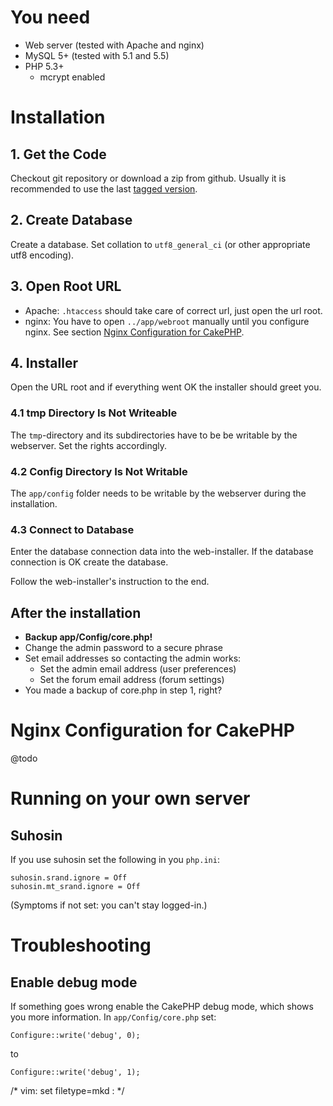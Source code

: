 # You need #

- Web server (tested with Apache and nginx)
- MySQL 5+ (tested with 5.1 and 5.5)
- PHP 5.3+
     - mcrypt enabled

# Installation #

## 1. Get the Code ##

Checkout git repository or download a zip from github. Usually it is recommended to use the last [tagged version](https://github.com/Schlaefer/Saito/tags).

## 2. Create Database ##

Create a database. Set collation to `utf8_general_ci` (or other appropriate utf8 encoding).

## 3. Open Root URL ##

- Apache: `.htaccess` should take care of correct url, just open the url root.
- nginx: You have to open `../app/webroot` manually until you configure nginx. See section [Nginx Configuration for CakePHP](#NginxConfigurationForCakePHP).

## 4. Installer ##

Open the URL root and if everything went OK the installer should greet you.

### 4.1 tmp Directory Is Not Writeable ###

The `tmp`-directory and its subdirectories have to be be writable by the webserver. Set the rights accordingly.
    
### 4.2 Config Directory  Is Not Writable ###

The `app/config` folder needs to be writable by the webserver during the installation.
    
    
### 4.3 Connect to Database ###

Enter the database connection data into the web-installer. If the database connection is OK create the database.

Follow the web-installer's instruction to the end.

## After the installation

- **Backup app/Config/core.php!**
- Change the admin password to a secure phrase
- Set email addresses so contacting the admin works:
	- Set the admin email address (user preferences)
	- Set the forum email address (forum settings)
- You made a backup of core.php in step 1, right?

# Nginx Configuration for CakePHP <a name="NginxConfigurationForCakePHP"/> #

@todo

# Running on your own server

## Suhosin

If you use suhosin set the following in you `php.ini`:

    suhosin.srand.ignore = Off
    suhosin.mt_srand.ignore = Off

(Symptoms if not set: you can't stay logged-in.)


# Troubleshooting

## Enable debug mode

If something goes wrong enable the CakePHP debug mode, which shows you more information. In `app/Config/core.php` set:

	Configure::write('debug', 0);

to

	Configure::write('debug', 1);


/* vim: set filetype=mkd : */ 
